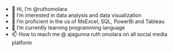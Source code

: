 - 👋 Hi, I’m @ruthomolara
- 👀 I’m interested in data analysis and data visualization
- 🌱 I’m proficient in the us of MsExcel, SQL, PowerBi and Tableau
- 💞️ I’m currently learning programming language 
- 📫 How to reach me @ ajagunna ruth omolara on all social media platform 

<!---
ruthomolara/ruthomolara is a ✨ special ✨ repository because its `README.md` (this file) appears on your GitHub profile.
You can click the Preview link to take a look at your changes.
--->
